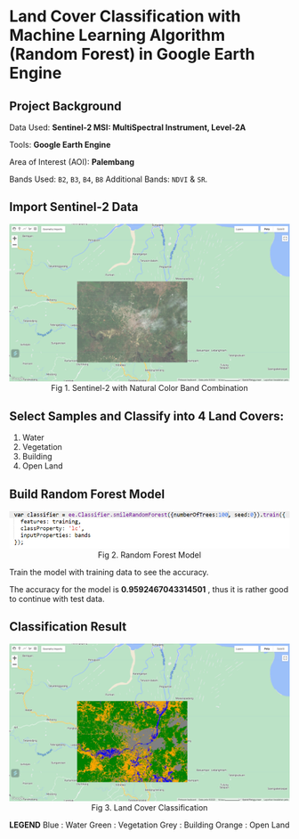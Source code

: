 # Land Cover Classification with Machine Learning Algorithm (Random Forest) in Google Earth Engine

## Project Background
Data Used:
**Sentinel-2 MSI: MultiSpectral Instrument, Level-2A**

Tools:
**Google Earth Engine**

Area of Interest (AOI):
**Palembang**

Bands Used:
`B2`, `B3`, `B4`, `B8`
Additional Bands: `NDVI` & `SR`.

## Import Sentinel-2 Data
<p align="center">
  <img src= "https://github.com/jedijm/Land-Cover-Classification-with-Random-Forest-in-Google-Earth-Engine/blob/main/asset/sentinel.png"> <br>
Fig 1. Sentinel-2 with Natural Color Band Combination
</p>

## Select Samples and Classify into 4 Land Covers:
1. Water
2. Vegetation
3. Building
4. Open Land

## Build Random Forest Model
<p align="center">
  <img src= "https://github.com/jedijm/Land-Cover-Classification-with-Random-Forest-in-Google-Earth-Engine/blob/main/asset/Model.png"> <br>
Fig 2. Random Forest Model
</p>
Train the model with training data to see the accuracy.

The accuracy for the model is **0.9592467043314501** , thus it is rather good to continue with test data.

## Classification Result
<p align="center">
  <img src= "https://github.com/jedijm/Land-Cover-Classification-with-Random-Forest-in-Google-Earth-Engine/blob/main/asset/classification.png"> <br>
Fig 3. Land Cover Classification
</p>

**LEGEND**
Blue : Water
Green : Vegetation
Grey : Building
Orange : Open Land
